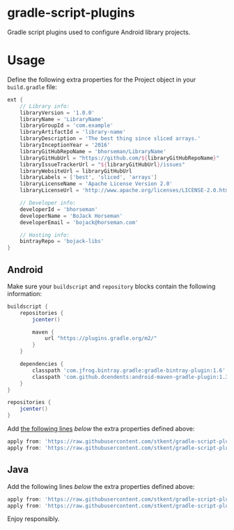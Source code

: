 # gradle-script-plugins

Gradle script plugins used to configure Android library projects.

# Usage

Define the following extra properties for the Project object in your `build.gradle` file:

```groovy
ext {
    // Library info:
    libraryVersion = '1.0.0'
    libraryName = 'LibraryName'
    libraryGroupId = 'com.example'
    libraryArtifactId = 'library-name'
    libraryDescription = 'The best thing since sliced arrays.'
    libraryInceptionYear = '2016'
    libraryGitHubRepoName = 'bhorseman/LibraryName'
    libraryGitHubUrl = "https://github.com/${libraryGitHubRepoName}"
    libraryIssueTrackerUrl = "${libraryGitHubUrl}/issues"
    libraryWebsiteUrl = libraryGitHubUrl
    libraryLabels = ['best', 'sliced', 'arrays']
    libraryLicenseName = 'Apache License Version 2.0'
    libraryLicenseUrl = 'http://www.apache.org/licenses/LICENSE-2.0.html'

    // Developer info:
    developerId = 'bhorseman'
    developerName = 'BoJack Horseman'
    developerEmail = 'bojack@horseman.com'

    // Hosting info:
    bintrayRepo = 'bojack-libs'
}
```

## Android

Make sure your `buildscript` and `repository` blocks contain the following information:

```groovy
buildscript {
    repositories {
        jcenter()

        maven {
            url "https://plugins.gradle.org/m2/"
        }
    }

    dependencies {
        classpath 'com.jfrog.bintray.gradle:gradle-bintray-plugin:1.6'
        classpath 'com.github.dcendents:android-maven-gradle-plugin:1.3'
    }
}

repositories {
    jcenter()
}
```

Add [the following lines](https://docs.gradle.org/current/userguide/plugins.html#sec:using_plugins) _below_ the extra properties defined above:

```groovy
apply from: 'https://raw.githubusercontent.com/stkent/gradle-script-plugins/master/android-bintray.gradle'
apply from: 'https://raw.githubusercontent.com/stkent/gradle-script-plugins/master/android-install.gradle'
```

## Java

Add the following lines _below_ the extra properties defined above:

```groovy
apply from: 'https://raw.githubusercontent.com/stkent/gradle-script-plugins/master/android-bintray.gradle'
apply from: 'https://raw.githubusercontent.com/stkent/gradle-script-plugins/master/android-install.gradle'
```

Enjoy responsibly.
